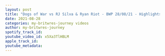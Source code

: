 ```yaml
---
layout: post
title: "Dogs of War vs RJ Silva & Ryan Riot - BWP 28/08/21 - Highlights"
date: 2021-08-28
categories: my-britwres-journey videos
author: my-britwres-journey
spotify_track_id: 
youtube_video_id: x5Xa3TlHBLM
apple_track_id: 
youtube_metadata: 
---
```

